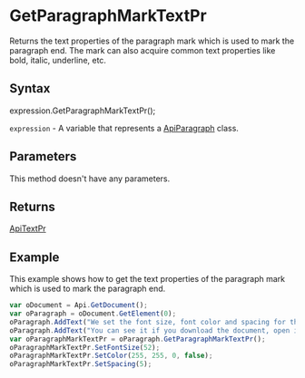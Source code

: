 # GetParagraphMarkTextPr

Returns the text properties of the paragraph mark which is used to mark the paragraph end. The mark can also acquire
common text properties like bold, italic, underline, etc.

## Syntax

expression.GetParagraphMarkTextPr();

`expression` - A variable that represents a [ApiParagraph](../ApiParagraph.md) class.

## Parameters

This method doesn't have any parameters.

## Returns

[ApiTextPr](../../ApiTextPr/ApiTextPr.md)

## Example

This example shows how to get the text properties of the paragraph mark which is used to mark the paragraph end.

```javascript
var oDocument = Api.GetDocument();
var oParagraph = oDocument.GetElement(0);
oParagraph.AddText("We set the font size, font color and spacing for the paragraph mark. ");
oParagraph.AddText("You can see it if you download the document, open it and enable the invisible symbols display.");
var oParagraphMarkTextPr = oParagraph.GetParagraphMarkTextPr();
oParagraphMarkTextPr.SetFontSize(52);
oParagraphMarkTextPr.SetColor(255, 255, 0, false);
oParagraphMarkTextPr.SetSpacing(5);
```
